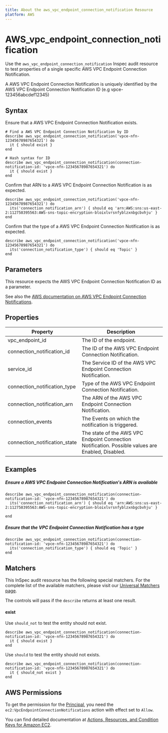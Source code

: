 ```yaml
---
title: About the aws_vpc_endpoint_connection_notification Resource
platform: AWS
---
```


# AWS\_vpc\_endpoint\_connection\_notification

Use the `aws_vpc_endpoint_connection_notification` Inspec audit resource to test properties of a single specific AWS VPC Endpoint Connection Notification.

A AWS VPC Endpoint Connection Notification is uniquely identified by the AWS VPC Endpoint Connection Notification ID (e.g vpce-123456abcdef12345)

## Syntax

Ensure that a AWS VPC Endpoint Connection Notification exists.

    # Find a AWS VPC Endpoint Connection Notification by ID
    describe aws_vpc_endpoint_connection_notification('vpce-nfn-12345678987654321') do
      it { should exist }
    end
    
    # Hash syntax for ID
    describe aws_vpc_endpoint_connection_notification(connection-notification-id: 'vpce-nfn-12345678987654321') do
      it { should exist }
    end

Confirm that ARN to a AWS VPC Endpoint Connection Notification is as expected.

    describe aws_vpc_endpoint_connection_notification('vpce-nfn-12345678987654321') do
      its('connection_notification_arn') { should eq 'arn:AWS:sns:us-east-2:112758395563:AWS-sns-topic-encryption-bloixlvrsnfyblzxnbgcbvhju' }
    end

Confirm that the type of a AWS VPC Endpoint Connection Notification is as expected.

    describe aws_vpc_endpoint_connection_notification('vpce-nfn-12345678987654321') do
      its('connection_notification_type') { should eq 'Topic' }
    end

## Parameters

This resource expects the AWS VPC Endpoint Connection Notification ID as a parameter.

See also the [AWS documentation on AWS VPC Endpoint Connection Notifications](https://docs.AWS.amazon.com/AWSCloudFormation/latest/UserGuide/AWS-resource-ec2-vpcendpointconnectionnotification.html).

## Properties

|Property                                   | Description|
| ---                                       | --- |
|vpc_endpoint_id                            | The ID of the endpoint. |
|connection_notification_id                 | The ID of the AWS VPC Endpoint Connection Notification. |
|service_id                                 | The Service ID of the AWS VPC Endpoint Connection Notification. |
|connection_notification_type               | Type of the AWS VPC Endpoint Connection Notification.|
|connection_notification_arn                | The ARN of the AWS VPC Endpoint Connection Notification. |
|connection_events                          | The Events on which the notification is triggered. |
|connection_notification_state              | The state of the AWS VPC Endpoint Connection Notification. Possible values are Enabled, Disabled. |

## Examples

##### Ensure a AWS VPC Endpoint Connection Notification's ARN is available

    describe aws_vpc_endpoint_connection_notification(connection-notification-id: 'vpce-nfn-12345678987654321') do
      its('connection_notification_arn') { should eq 'arn:AWS:sns:us-east-2:112758395563:AWS-sns-topic-encryption-bloixlvrsnfyblzxnbgcbvhju' }
      
    end

##### Ensure that the VPC Endpoint Connection Notification has a type

    describe aws_vpc_endpoint_connection_notification(connection-notification-id: 'vpce-nfn-12345678987654321') do
      its('connection_notification_type') { should eq 'Topic' }
    end

## Matchers

This InSpec audit resource has the following special matchers. For the complete list of the available matchers, please visit our [Universal Matchers page](https://www.inspec.io/docs/reference/matchers/).

The controls will pass if the `describe` returns at least one result.

#### exist

Use `should_not` to test the entity should not exist.

    describe aws_vpc_endpoint_connection_notification(connection-notification-id: 'vpce-nfn-12345678987654321') do
      it { should exist }
    end

Use `should` to test the entity should not exists.

    describe aws_vpc_endpoint_connection_notification(connection-notification-id: 'vpce-nfn-12345678987654321') do
      it { should_not exist }
    end

## AWS Permissions

To get the permission for the [Principal](https://docs.aws.amazon.com/IAM/latest/UserGuide/intro-structure.html#intro-structure-principal), you need the `ec2:VpcEndpointConnectionNotifications` action with effect set to `Allow`.

You can find detailed documentation at [Actions, Resources, and Condition Keys for Amazon EC2](https://docs.AWS.amazon.com/IAM/latest/UserGuide/list_amazonec2.html).
